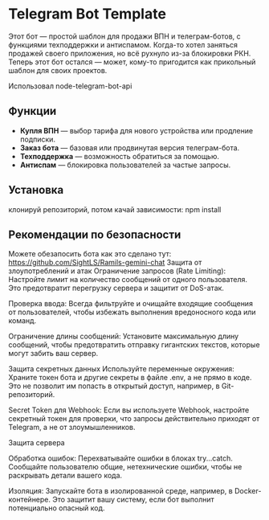 # Telegram Bot Template

Этот бот — простой шаблон для продажи ВПН и телеграм-ботов, с функциями техподдержки и антиспамом. Когда-то хотел заняться продажей своего приложения, но всё рухнуло из-за блокировки РКН. Теперь этот бот остался — может, кому-то пригодится как прикольный шаблон для своих проектов.

Использовал node-telegram-bot-api

## Функции

- **Купля ВПН** — выбор тарифа для нового устройства или продление подписки.
- **Заказ бота** — базовая или продвинутая версия телеграм-бота.
- **Техподдержка** — возможность обратиться за помощью.
- **Антиспам** — блокировка пользователей за частые запросы.

## Установка

клонируй репозиторий, потом качай зависимости:
npm install

## Рекомендации по безопасности

Можете обезапосить бота как это сделано тут: https://github.com/SightLS/Ramils-gemini-chat
Защита от злоупотреблений и атак
Ограничение запросов (Rate Limiting): Настройте лимит на количество сообщений от одного пользователя. Это предотвратит перегрузку сервера и защитит от DoS-атак.

Проверка ввода: Всегда фильтруйте и очищайте входящие сообщения от пользователей, чтобы избежать выполнения вредоносного кода или команд.

Ограничение длины сообщений: Установите максимальную длину сообщений, чтобы предотвратить отправку гигантских текстов, которые могут забить ваш сервер.

Защита секретных данных
Используйте переменные окружения: Храните токен бота и другие секреты в файле .env, а не прямо в коде. Это не позволит им попасть в открытый доступ, например, в Git-репозиторий.

Secret Token для Webhook: Если вы используете Webhook, настройте секретный токен для проверки, что запросы действительно приходят от Telegram, а не от злоумышленников.

Защита сервера

Обработка ошибок: Перехватывайте ошибки в блоках try...catch. Сообщайте пользователю общие, нетехнические ошибки, чтобы не раскрывать детали вашего кода.

Изоляция: Запускайте бота в изолированной среде, например, в Docker-контейнере. Это защитит вашу систему, если бот выполнит потенциально опасный код.
